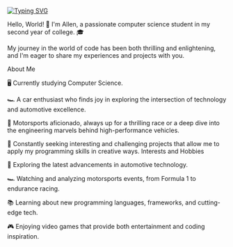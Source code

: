 [![Typing SVG](https://readme-typing-svg.demolab.com?font=Fira+Code&pause=990&random=false&width=435&lines=Hi+I'm+Allen%2C+19+years+old;Computer+Science+Student)](https://git.io/typing-svg)

Hello, World! 👋
I'm Allen, a passionate computer science student in my second year of college. 🎓 

My journey in the world of code has been both thrilling and enlightening, and I'm eager to share my experiences and projects with you.


About Me

🖥️ Currently studying Computer Science.

🏎️ A car enthusiast who finds joy in exploring the intersection of technology and automotive excellence.

🏁 Motorsports aficionado, always up for a thrilling race or a deep dive into the engineering marvels behind high-performance vehicles.

🌟 Constantly seeking interesting and challenging projects that allow me to apply my programming skills in creative ways.
Interests and Hobbies


🚗 Exploring the latest advancements in automotive technology.

🏎️ Watching and analyzing motorsports events, from Formula 1 to endurance racing.

📚 Learning about new programming languages, frameworks, and cutting-edge tech.

🎮 Enjoying video games that provide both entertainment and coding inspiration.
